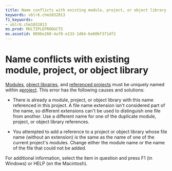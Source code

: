 ```yaml
---
title: Name conflicts with existing module, project, or object library
keywords: vblr6.chm1032813
f1_keywords:
- vblr6.chm1032813
ms.prod: MULTIPLEPRODUCTS
ms.assetid: 0096e260-4af8-e133-1d64-6e606f371df2
---
```



# Name conflicts with existing module, project, or object library

[Modules](vbe-glossary.md), [object libraries](vbe-glossary.md), and [referenced projects](vbe-glossary.md) must be uniquely named within a[project](vbe-glossary.md). This error has the following causes and solutions:



- There is already a module, project, or object library with this name referenced in this project. A file name extension isn't considered part of the name, so different extensions can't be used to distinguish one file from another. Use a different name for one of the duplicate module, project, or object library references.
    
- You attempted to add a reference to a project or object library whose file name (without an extension) is the same as the name of one of the current project's modules. Change either the module name or the name of the file that could not be added.
    

For additional information, select the item in question and press F1 (in Windows) or HELP (on the Macintosh).

